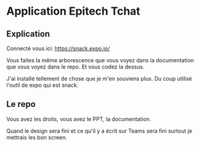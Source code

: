 # Application Epitech Tchat

## Explication

Connecté vous ici: https://snack.expo.io/

Vous faites la même arborescence que vous voyez dans la documentation que vous voyez dans le repo.
Et vous codez la dessus.

J'ai installé tellement de chose que je m'en souviens plus. Du coup utilisé l'outil de expo qui est snack.

## Le repo

Vous avez les droits, vous avez le PPT, la documentation.

Quand le design sera fini et ce qu'il y a écrit sur Teams sera fini surtout je mettrais les bon screen.
